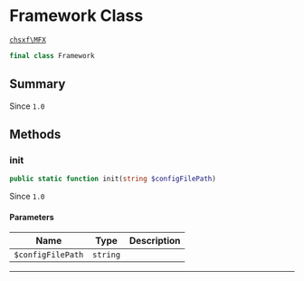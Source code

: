 # Framework Class

[`chsxf\MFX`](API-Namespace-chsxf_MFX)

```php
final class Framework
```

## Summary

Since `1.0`

## Methods

### init

```php
public static function init(string $configFilePath)
```

Since `1.0`

#### Parameters

| Name              | Type     | Description |
| ----------------- | -------- | ----------- |
| `$configFilePath` | `string` |             |

---


